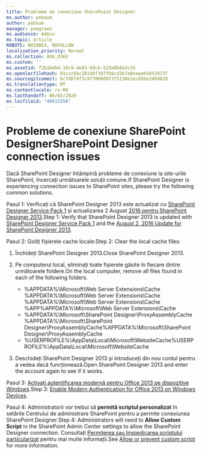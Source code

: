 ```yaml
---
title: Probleme de conexiune SharePoint Designer
ms.author: pebaum
author: pebaum
manager: pamgreen
ms.audience: Admin
ms.topic: article
ROBOTS: NOINDEX, NOFOLLOW
localization_priority: Normal
ms.collection: Adm_O365
ms.custom: ''
ms.assetid: f2b1b6b4-10c9-4e83-b9cb-529a0b8a3c55
ms.openlocfilehash: 01ccc6bc28148f397fb6cd2b7a0eaaeb5b51973f
ms.sourcegitcommit: bc7d6f4f3c9f7060d073f5130e1ec856e248d020
ms.translationtype: MT
ms.contentlocale: ro-RO
ms.lasthandoff: 06/02/2020
ms.locfileid: "44511556"
---
```

# <a name="sharepoint-designer-connection-issues"></a><span data-ttu-id="b826b-102">Probleme de conexiune SharePoint Designer</span><span class="sxs-lookup"><span data-stu-id="b826b-102">SharePoint Designer connection issues</span></span> 

<span data-ttu-id="b826b-103">Dacă SharePoint Designer întâmpină probleme de conexiune la site-urile SharePoint, încercați următoarele soluții comune.</span><span class="sxs-lookup"><span data-stu-id="b826b-103">If SharePoint Designer is experiencing connection issues to SharePoint sites, please try the following common solutions.</span></span>

<span data-ttu-id="b826b-104">Pasul 1: Verificați că SharePoint Designer 2013 este actualizat cu [SharePoint Designer Service Pack 1](https://support.microsoft.com/help/2817441/description-of-microsoft-sharepoint-designer-2013-service-pack-1-sp1) și actualizarea 2 August [2016 pentru SharePoint Designer 2013](https://support.microsoft.com/help/3114721/august-2-2016-update-for-sharepoint-designer-2013-kb3114721).</span><span class="sxs-lookup"><span data-stu-id="b826b-104">Step 1: Verify that SharePoint Designer 2013 is updated with [SharePoint Designer Service Pack 1](https://support.microsoft.com/help/2817441/description-of-microsoft-sharepoint-designer-2013-service-pack-1-sp1) and the [August 2, 2016 Update for SharePoint Designer 2013](https://support.microsoft.com/help/3114721/august-2-2016-update-for-sharepoint-designer-2013-kb3114721).</span></span>



<span data-ttu-id="b826b-105">Pasul 2: Goliți fișierele cache locale:</span><span class="sxs-lookup"><span data-stu-id="b826b-105">Step 2: Clear the local cache files:</span></span>

1. <span data-ttu-id="b826b-106">Închideți SharePoint Designer 2013.</span><span class="sxs-lookup"><span data-stu-id="b826b-106">Close SharePoint Designer 2013.</span></span>

2. <span data-ttu-id="b826b-107">Pe computerul local, eliminați toate fișierele găsite în fiecare dintre următoarele foldere.</span><span class="sxs-lookup"><span data-stu-id="b826b-107">On the local computer, remove all files found in each of the following folders.</span></span>

    - <span data-ttu-id="b826b-108">%APPDATA%\Microsoft\Web Server Extensions\Cache %APPDATA%\Microsoft\Web Server Extensions\Cache %APPDATA%\Microsoft\Web Server Extensions\Cache %APP</span><span class="sxs-lookup"><span data-stu-id="b826b-108">%APPDATA%\Microsoft\Web Server Extensions\Cache</span></span>
    - <span data-ttu-id="b826b-109">%APPDATA%\Microsoft\SharePoint Designer\ProxyAssemblyCache %APPDATA%\Microsoft\SharePoint Designer\ProxyAssemblyCache</span><span class="sxs-lookup"><span data-stu-id="b826b-109">%APPDATA%\Microsoft\SharePoint Designer\ProxyAssemblyCache</span></span>
    - <span data-ttu-id="b826b-110">%USERPROFILE%\AppData\Local\Microsoft\WebsiteCache</span><span class="sxs-lookup"><span data-stu-id="b826b-110">%USERPROFILE%\AppData\Local\Microsoft\WebsiteCache</span></span>

3. <span data-ttu-id="b826b-111">Deschideți SharePoint Designer 2013 și introduceți din nou contul pentru a vedea dacă funcționează.</span><span class="sxs-lookup"><span data-stu-id="b826b-111">Open SharePoint Designer 2013 and enter the account again to see if it works.</span></span>

<span data-ttu-id="b826b-112">Pasul 3: [Activați autentificarea modernă pentru Office 2013 pe dispozitive Windows](https://docs.microsoft.com/microsoft-365/admin/security-and-compliance/enable-modern-authentication).</span><span class="sxs-lookup"><span data-stu-id="b826b-112">Step 3: [Enable Modern Authentication for Office 2013 on Windows Devices](https://docs.microsoft.com/microsoft-365/admin/security-and-compliance/enable-modern-authentication).</span></span>

<span data-ttu-id="b826b-113">Pasul 4: Administratorii vor trebui să **permită scriptul personalizat** în setările Centrului de administrare SharePoint pentru a permite conexiunea SharePoint Designer.</span><span class="sxs-lookup"><span data-stu-id="b826b-113">Step 4: Administrators will need to **Allow Custom Script** in the SharePoint Admin Center settings to allow the SharePoint Designer connection.</span></span> <span data-ttu-id="b826b-114">Consultați [Permiterea sau împiedicarea scriptului particularizat](https://docs.microsoft.com/sharepoint/allow-or-prevent-custom-script) pentru mai multe informații.</span><span class="sxs-lookup"><span data-stu-id="b826b-114">See [Allow or prevent custom script](https://docs.microsoft.com/sharepoint/allow-or-prevent-custom-script) for more information.</span></span>



